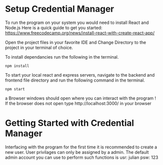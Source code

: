 # Setup Credential Manager

To run the program on your system you would need to install React and Node.js
Here is a quick guide to get you started: https://www.freecodecamp.org/news/install-react-with-create-react-app/

Open the project files in your favorite IDE and Change Directory to the project in your terminal of choice.

To install dependancies run the following in the terminal.
```
npm install
```
To start your local react and express servers, navigate to the backend and frontend file directory and run the following command in the terminal.
```
npm start 
```
a Browser windows should open where you can interact with the program !
If the browser does not open type http://localhost:3000/ in your browser


# Getting Started with Credential Manager

Interfacing with the program for the first time it is recommended to create a new user. User privilages can only be assigned by a admin. 
The default admin account you can use to perform such functions is usr: julian psw: 123
